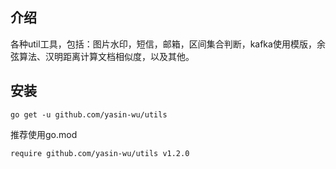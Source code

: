 ## 介绍
各种util工具，包括：图片水印，短信，邮箱，区间集合判断，kafka使用模版，余弦算法、汉明距离计算文档相似度，以及其他。
## 安装

````
go get -u github.com/yasin-wu/utils
````

推荐使用go.mod
<br>

````
require github.com/yasin-wu/utils v1.2.0
````
